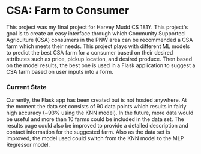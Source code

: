 # CSA: Farm to Consumer

This project was my final project for Harvey Mudd CS 181Y. This project's goal is to create an easy interface through which Community Supported Agriculture (CSA) consumers in the PNW area can be recommended a CSA farm which meets their needs. This project plays with different ML models to predict the best CSA farm for a consumer based on their desired attributes such as price, pickup location, and desired produce. Then based on the model results, the best one is used in a Flask application to suggest a CSA farm based on user inputs into a form.

### Current State
Currently, the Flask app has been created but is not hosted anywhere. At the moment the data set consists of 90 data points which results in fairly high accuracy (~93% using the KNN model). In the future, more data would be useful and more than 10 farms could be included in the data set. The results page could also be improved to provide a detailed description and contact information for the suggested farm. Also as the data set is improved, the model used could switch from the KNN model to the MLP Regressor model.
